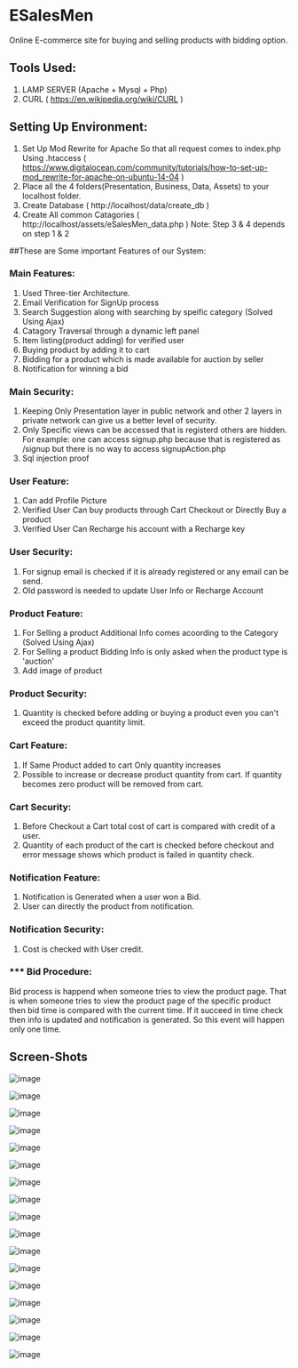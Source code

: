 # ESalesMen
Online E-commerce site for buying and selling products with bidding option.

## Tools Used:
1. LAMP SERVER (Apache + Mysql + Php)
2. CURL ( https://en.wikipedia.org/wiki/CURL )

## Setting Up Environment:
1. Set Up Mod Rewrite for Apache So that all request comes to index.php Using .htaccess ( https://www.digitalocean.com/community/tutorials/how-to-set-up-mod_rewrite-for-apache-on-ubuntu-14-04 )
2. Place all the 4 folders(Presentation, Business, Data, Assets) to your localhost folder.
3. Create Database ( http://localhost/data/create_db )
4. Create All common Catagories ( http://localhost/assets/eSalesMen_data.php )
Note: Step 3 & 4 depends on step 1 & 2

##These are Some important Features of our System:

### Main Features:
1. Used Three-tier Architecture.
2. Email Verification for SignUp process
3. Search Suggestion along with searching by speific category (Solved Using Ajax)
4. Catagory Traversal through a dynamic left panel
5. Item listing(product adding) for verified user
6. Buying product by adding it to cart
7. Bidding for a product which is made available for auction by seller
8. Notification for winning a bid

### Main Security:
1. Keeping Only Presentation layer in public network and other 2 layers in private network can give us a better level of security.
2. Only Specific views can be accessed that is registerd others are hidden. For example: one can access signup.php because that is registered as /signup but there is no way to access signupAction.php
3. Sql injection proof

### User Feature:
1. Can add Profile Picture
2. Verified User Can buy products through Cart Checkout or Directly Buy a product
3. Verified User Can Recharge his account with a Recharge key

### User Security: 
1. For signup email is checked if it is already registered or any email can be send.
2. Old password is needed to update User Info or Recharge Account

### Product Feature:
1. For Selling a product Additional Info comes acoording to the Category (Solved Using Ajax)
2. For Selling a product Bidding Info is only asked when the product type is 'auction'
3. Add image of product

### Product Security:
1. Quantity is checked before adding or buying a product even you can't exceed the product quantity limit.

### Cart Feature:
1. If Same Product added to cart Only quantity increases
2. Possible to increase or decrease product quantity from cart. If quantity becomes zero product will be removed from cart.

### Cart Security: 
1. Before Checkout a Cart total cost of cart is compared with credit of a user.
2. Quantity of each product of the cart is checked before checkout and error message shows which product is failed in quantity check.

### Notification Feature:
1. Notification is Generated when a user won a Bid.
2. User can directly the product from notification.

### Notification Security:
1. Cost is checked with User credit.

### *** Bid Procedure: 
Bid process is happend when someone tries to view the product page. That is when someone tries to view the product page of the specific product then bid time is compared with the current time. If it succeed in time check then info is updated and notification is generated. So this event will happen only one time.

## Screen-Shots

![image](https://raw.githubusercontent.com/JonyCseDu/ESalesMen/master/image/1.png)

![image](https://raw.githubusercontent.com/JonyCseDu/ESalesMen/master/image/2.png)

![image](https://raw.githubusercontent.com/JonyCseDu/ESalesMen/master/image/3.png)

![image](https://raw.githubusercontent.com/JonyCseDu/ESalesMen/master/image/4.png)

![image](https://raw.githubusercontent.com/JonyCseDu/ESalesMen/master/image/5.png)

![image](https://raw.githubusercontent.com/JonyCseDu/ESalesMen/master/image/6.png)

![image](https://raw.githubusercontent.com/JonyCseDu/ESalesMen/master/image/7.png)

![image](https://raw.githubusercontent.com/JonyCseDu/ESalesMen/master/image/8.png)

![image](https://raw.githubusercontent.com/JonyCseDu/ESalesMen/master/image/9.png)

![image](https://raw.githubusercontent.com/JonyCseDu/ESalesMen/master/image/10.png)

![image](https://raw.githubusercontent.com/JonyCseDu/ESalesMen/master/image/11.png)

![image](https://raw.githubusercontent.com/JonyCseDu/ESalesMen/master/image/12.png)

![image](https://raw.githubusercontent.com/JonyCseDu/ESalesMen/master/image/13.png)

![image](https://raw.githubusercontent.com/JonyCseDu/ESalesMen/master/image/14.png)

![image](https://raw.githubusercontent.com/JonyCseDu/ESalesMen/master/image/15.png)

![image](https://raw.githubusercontent.com/JonyCseDu/ESalesMen/master/image/16.png)

![image](https://raw.githubusercontent.com/JonyCseDu/ESalesMen/master/image/17.png)




